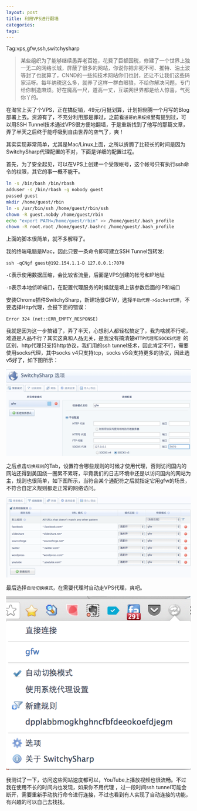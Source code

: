 ```yaml
---
layout: post
title: 利用VPS进行翻墙
categories:
tags:
---
```


Tag:vps,gfw,ssh,switchysharp

>某些组织为了能够继续愚弄老百姓，花费了巨额国税，修建了一个世界上独一无二的网络长城，屏蔽了很多的网站，你说你把非死不可、推特、油土波等封了也就算了，CNND的一些纯技术网站你们也封，还让不让我们这些码家活呀。每年纳税这么多，就养了这样一群白眼狼，不给你解决问题，专门给你制造麻烦。好在魔高一尺，道高一丈，互联网世界都是给人惊喜，气死你丫的。

在淘宝上买了个VPS，正在搞促销，49元/月挺划算，计划把倒腾一个月写的Blog部署上去。资源有了，不充分利用那是罪过，之前看`道哥的黑板报`里有提到过，可以用SSH Tunnel技术通过VPS很方便地翻墙，于是重新找到了他写的那篇文章，弄了半天之后终于能呼吸到自由世界的空气了，爽！

其实实现非常简单，尤其是Mac/Linux上面，之所以折腾了比较长的时间是因为SwitchySharp代理配置的不对，下面是详细的配置过程。

首先，为了安全起见，可以在VPS上创建一个受限帐号，这个帐号只有执行ssh命令的权限，其它的事一概不能干。

```bash
ln -s /bin/bash /bin/rbash 
adduser -s /bin/rbash -g nobody guest
passed guest
mkdir /home/guest/rbin
ln -s /usr/bin/ssh /home/guest/rbin/ssh
chown -R guest.nobdy /home/guest/rbin
echo "export PATH=/home/guest/rbin" >> /home/guest/.bash_profile
chown -R root.root /home/guest/.bashrc /home/guest/.bash_profile
```

上面的脚本很简单，就不多解释了。

我的终端电脑是Mac，因此只要一条命令即可建立SSH Tunnel包转发:

```
ssh -qCNgf guest@192.154.1.1-D 127.0.0.1:7070
```
`-C`表示使用数据压缩，会比较省流量，后面是VPS创建的帐号和IP地址

`-D`表示本地侦听端口，在配置代理服务的时候就是填上该参数后面的IP和端口

安装Chrome插件SwitchySharp，新建场景GFW，选择`手动代理->Socket代理`，不要选择Http代理，会报下面的错误：
```
Error 324 (net::ERR_EMPTY_RESPONSE)
```
我就是因为这一步搞错了，弄了半天，心想别人都轻松搞定了，我为啥就不行呢，难道是人品不行？其实这真和人品无关，是我没有搞清楚`HTTP代理`和`SOCKS代理 `的区别，http代理只支持http协议，我们用的ssh tunnel技术，因此肯定不行，需要使用socks代理，其中socks v4只支持tcp，socks v5会支持更多的协议，因此选v5好了，如下图所示：

![switchysharp1](/myimg/switchysharp1.png)

之后点击`切换规则`的Tab，设置符合哪些规则的时候才使用代理，否则访问国内的网站还得到美国绕一圈累不累呀，毕竟我们的日志环境中还是以访问国内的网站为主，规则也很简单，如下图所示，当符合某个通配符之后就指定它用gfw的场景，不符合自定义规则都走正常的网络访问。

![switchysharp2](/myimg/switchysharp2.png)

最后选择`自动切换模式`，在需要代理时自动走VPS代理，爽吧。

![switchysharp3](/myimg/switchysharp3.png)

我测试了一下，访问这些网站速度都可以，YouTube上播放视频也很流畅。不过我在使用不长的时间内也发现，如果你不用代理 ，过一段时间ssh tunnel可能会断开，需要重新手动执行命令进行连接，不过也看到有人实现了自动连接的功能，有兴趣的可以自己去找找。
 
